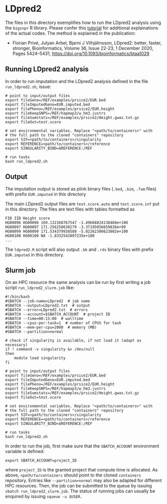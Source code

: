 # LDpred2

The files in this directory exemplifies how to run the LDpred2 analysis using the ``bigsnpr`` R library. 
Please confer this [tutorial](https://privefl.github.io/bigsnpr/articles/LDpred2.html) for additional explainations of the actual codes.
The method is explained in the publication:

- Florian Privé, Julyan Arbel, Bjarni J Vilhjálmsson, LDpred2: better, faster, stronger, Bioinformatics, Volume 36, Issue 22-23, 1 December 2020, Pages 5424–5431, https://doi.org/10.1093/bioinformatics/btaa1029


## Running LDpred2 analysis

In order to run imputation and the LDpred2 analysis defined in the file `run_ldpred2.sh`, issue:  
```
# point to input/output files
export fileGeno=/REF/examples/prsice2/EUR.bed
export fileImputedGeno=EUR.imputed.bed
export filePheno=/REF/examples/prsice2/EUR.height
export fileKeepSNPS=/REF/hapmap3/w_hm3.justrs
export fileSumstats=/REF/examples/prsice2/Height.gwas.txt.gz
export fileOut=test.score

# set environmental variables. Replace "<path/to/containers>" with 
# the full path to the cloned "containers" repository
export SIF=<path/to/containers>/singularity
export REFERENCE=<path/to/containers>/reference
export SINGULARITY_BIND=$REFERENCE:/REF

# run tasks
bash run_ldpred2.sh
```

## Output

The imputation output is stored as plink binary files (``.bed``, ``.bim``, ``.fam`` files) with prefix ``EUR.imputed`` in this directory

The main LDpred2 output files are ``test.score.auto`` and ``test.score.inf`` put in this directory. 
The files are text files with tables formatted as 
```
FID IID Height score
HG00096 HG00096 169.132168767547 -1.49668824138468e+100
HG00097 HG00097 171.256258630279 -3.37195056659838e+99
HG00099 HG00099 171.534379938588 -5.02262306623802e+100
HG00100 HG00100 NA -1.8332542097235e+100
...
```

The ``ldpred2.R`` script will also output ``.bk`` and ``.rds`` binary files with prefix ``EUR.imputed`` in this directory.


## Slurm job

On an HPC resource the same analysis can be run by first writing a job script ``run_ldpred2_slurm.job`` like:
```
#!/bin/bash
#SBATCH --job-name=LDpred2  # job name
#SBATCH --output=LDpred2.txt  # output
#SBATCH --error=LDpred2.txt  # errors
#SBATCH --account=$SBATCH_ACCOUNT  # project ID
#SBATCH --time=00:15:00  # walltime
#SBATCH --cpus-per-task=1  # number of CPUS for task
#SBATCH --mem-per-cpu=2000  # memory (MB)
#SBATCH --partition=normal

# check if singularity is available, if not load it (adapt as necessary)
if ! command -v singularity &> /dev/null
then
    module load singularity
fi

# point to input/output files
export fileGeno=/REF/examples/prsice2/EUR.bed
export fileImputedGeno=EUR.imputed.bed
export filePheno=/REF/examples/prsice2/EUR.height
export fileKeepSNPS=/REF/hapmap3/w_hm3.justrs
export fileSumstats=/REF/examples/prsice2/Height.gwas.txt.gz
export fileOut=test.score

# set environmental variables. Replace "<path/to/containers>" with 
# the full path to the cloned "containers" repository
export SIF=<path/to/containers>/singularity
export REFERENCE=<path/to/containers>/reference
export SINGULARITY_BIND=$REFERENCE:/REF

# run tasks
bash run_ldpred2.sh
```

In order to run the job, first make sure that the ``SBATCH_ACCOUNT`` environment variable is defined:
```
export SBATCH_ACCOUNT=project_ID
```
where ``project_ID`` is the granted project that compute time is allocated. 
As above, ``<path/to/containers`` should point to the cloned ``containers`` repository. 
Entries like ``--partition=normal`` may also be adapted for different HPC resources.
Then, the job can be submitted to the queue by issuing ``sbatch run_ldpred2_slurm.job``. 
The status of running jobs can usually be enquired by issuing ``squeue -u $USER``. 
